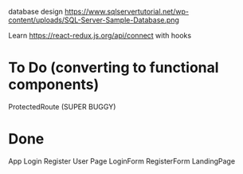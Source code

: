 database design
https://www.sqlservertutorial.net/wp-content/uploads/SQL-Server-Sample-Database.png

Learn https://react-redux.js.org/api/connect
with hooks

# To Do (converting to functional components)


ProtectedRoute (SUPER BUGGY)

# Done
App
Login
Register
User Page
LoginForm
RegisterForm
LandingPage
